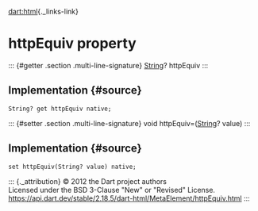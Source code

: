 [dart:html](../../dart-html/dart-html-library){._links-link}

httpEquiv property
==================

::: {#getter .section .multi-line-signature}
[String](../../dart-core/string-class)? httpEquiv
:::

Implementation {#source}
--------------

``` {.language-dart data-language="dart"}
String? get httpEquiv native;
```

::: {#setter .section .multi-line-signature}
void httpEquiv=([String](../../dart-core/string-class)? value)
:::

Implementation {#source}
--------------

``` {.language-dart data-language="dart"}
set httpEquiv(String? value) native;
```

::: {._attribution}
© 2012 the Dart project authors\
Licensed under the BSD 3-Clause \"New\" or \"Revised\" License.\
<https://api.dart.dev/stable/2.18.5/dart-html/MetaElement/httpEquiv.html>
:::
